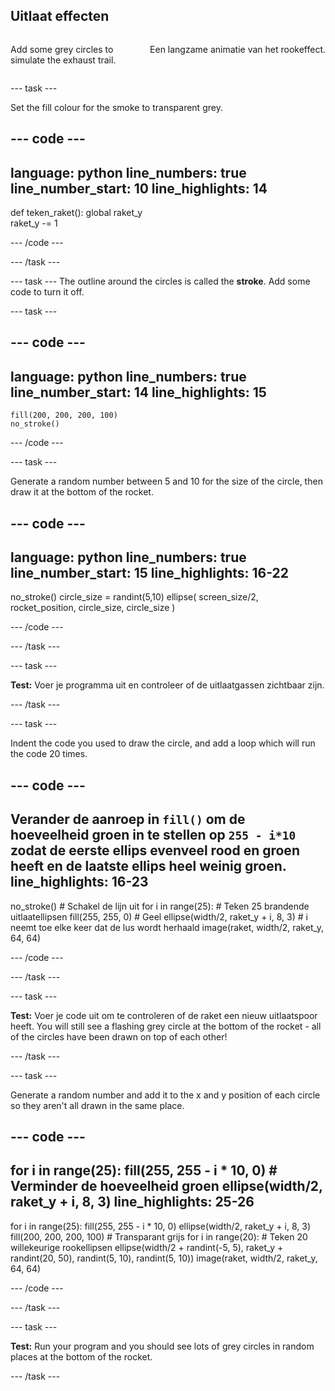 ## Uitlaat effecten

<div style="display: flex; flex-wrap: wrap">
<div style="flex-basis: 200px; flex-grow: 1; margin-right: 15px;">

Add some grey circles to simulate the exhaust trail. 
</div>
<div>

Een langzame animatie van het rookeffect.
</div>
</div>

--- task ---

Set the fill colour for the smoke to transparent grey.

--- code ---
---
language: python line_numbers: true line_number_start: 10
line_highlights: 14
---

def teken_raket(): global raket_y   
raket_y -= 1

--- /code ---

--- /task ---


--- task --- The outline around the circles is called the **stroke**. Add some code to turn it off.


--- task ---

--- code ---
---
language: python line_numbers: true line_number_start: 14
line_highlights: 15
---

    fill(200, 200, 200, 100) 
    no_stroke()


--- /code ---

--- task ---

Generate a random number between 5 and 10 for the size of the circle, then draw it at the bottom of the rocket.

--- code ---
---
language: python line_numbers: true line_number_start: 15
line_highlights: 16-22
---

no_stroke() circle_size = randint(5,10) ellipse( screen_size/2, rocket_position, circle_size, circle_size )

--- /code ---

--- /task ---

--- task ---

**Test:** Voer je programma uit en controleer of de uitlaatgassen zichtbaar zijn.

--- /task ---

--- task ---

Indent the code you used to draw the circle, and add a loop which will run the code 20 times.

--- code ---
---
Verander de aanroep in `fill()` om de hoeveelheid groen in te stellen op `255 - i*10` zodat de eerste ellips evenveel rood en groen heeft en de laatste ellips heel weinig groen.
line_highlights: 16-23
---

no_stroke() # Schakel de lijn uit for i in range(25): # Teken 25 brandende uitlaatellipsen fill(255, 255, 0) # Geel ellipse(width/2, raket_y + i, 8, 3) # i neemt toe elke keer dat de lus wordt herhaald image(raket, width/2, raket_y, 64, 64)


--- /code ---

--- /task ---

--- task ---

**Test:** Voer je code uit om te controleren of de raket een nieuw uitlaatspoor heeft. You will still see a flashing grey circle at the bottom of the rocket - all of the circles have been drawn on top of each other!

--- /task ---

--- task ---

Generate a random number and add it to the x and y position of each circle so they aren't all drawn in the same place.


--- code ---
---
for i in range(25): fill(255, 255 - i * 10, 0) # Verminder de hoeveelheid groen ellipse(width/2, raket_y + i, 8, 3)
line_highlights: 25-26
---

for i in range(25): fill(255, 255 - i * 10, 0) ellipse(width/2, raket_y + i, 8, 3) fill(200, 200, 200, 100) # Transparant grijs for i in range(20): # Teken 20 willekeurige rookellipsen ellipse(width/2 + randint(-5, 5), raket_y + randint(20, 50), randint(5, 10), randint(5, 10)) image(raket, width/2, raket_y, 64, 64)

--- /code ---

--- /task ---


--- task ---

**Test:** Run your program and you should see lots of grey circles in random places at the bottom of the rocket.

--- /task ---

